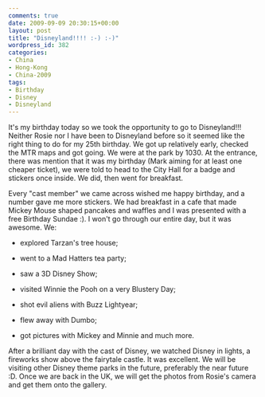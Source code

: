 ```yaml
---
comments: true
date: 2009-09-09 20:30:15+00:00
layout: post
title: "Disneyland!!!! :-) :-)"
wordpress_id: 382
categories:
- China
- Hong-Kong
- China-2009
tags:
- Birthday
- Disney
- Disneyland
---
```


It's my birthday today so we took the opportunity to go to Disneyland!!! Neither Rosie nor I have been to Disneyland before so it seemed like the right thing to do for my 25th birthday. We got up relatively early, checked the MTR maps and got going. We were at the park by 1030. At the entrance, there was mention that it was my birthday (Mark aiming for at least one cheaper ticket), we were told to head to the City Hall for a badge and stickers once inside. We did, then went for breakfast.

Every "cast member" we came across wished me happy birthday, and a number gave me more stickers. We had breakfast in a cafe that made Mickey Mouse shaped pancakes and waffles and I was presented with a free Birthday Sundae :). I won't go through our entire day, but it was awesome. We:



	
  * explored Tarzan's tree house;

	
  * went to a Mad Hatters tea party;

	
  * saw a 3D Disney Show;

	
  * visited Winnie the Pooh on a very Blustery Day;

	
  * shot evil aliens with Buzz Lightyear;

	
  * flew away with Dumbo;

	
  * got pictures with Mickey and Minnie and much more.


After a brilliant day with the cast of Disney, we watched Disney in lights, a fireworks show above the fairytale castle. It was excellent. We will be visiting other Disney theme parks in the future, preferably the near future :D. Once we are back in the UK, we will get the photos from Rosie's camera and get them onto the gallery.
